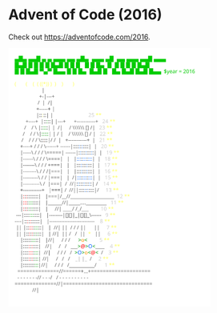 
# Advent of Code (2016)
Check out https://adventofcode.com/2016.
     
<a href="https://adventofcode.com/2016"><img src="calendar.svg" width="80%" /></a>
                
